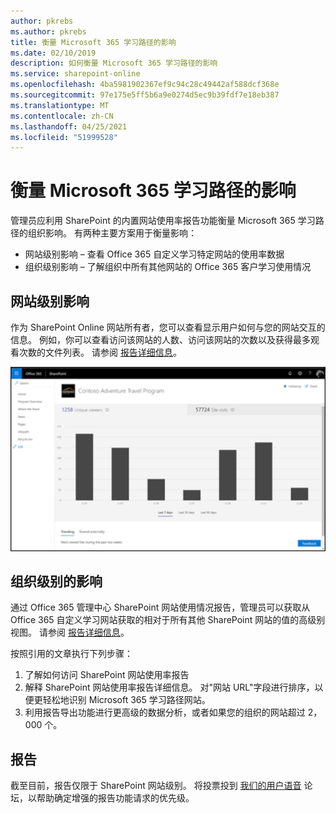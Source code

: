 ```yaml
---
author: pkrebs
ms.author: pkrebs
title: 衡量 Microsoft 365 学习路径的影响
ms.date: 02/10/2019
description: 如何衡量 Microsoft 365 学习路径的影响
ms.service: sharepoint-online
ms.openlocfilehash: 4ba5981902367ef9c94c28c49442af588dcf368e
ms.sourcegitcommit: 97e175e5ff5b6a9e0274d5ec9b39fdf7e18eb387
ms.translationtype: MT
ms.contentlocale: zh-CN
ms.lasthandoff: 04/25/2021
ms.locfileid: "51999528"
---
```

# <a name="measuring-impact-of-microsoft-365-learning-pathways"></a>衡量 Microsoft 365 学习路径的影响

管理员应利用 SharePoint 的内置网站使用率报告功能衡量 Microsoft 365 学习路径的组织影响。 有两种主要方案用于衡量影响： 
- 网站级别影响 – 查看 Office 365 自定义学习特定网站的使用率数据 
- 组织级别影响 – 了解组织中所有其他网站的 Office 365 客户学习使用情况

## <a name="site-level-impact"></a>网站级别影响

作为 SharePoint Online 网站所有者，您可以查看显示用户如何与您的网站交互的信息。 例如，你可以查看访问该网站的人数、访问该网站的次数以及获得最多观看次数的文件列表。 请参阅 [报告详细信息](https://support.office.com/article/view-usage-data-for-your-sharepoint-site-2fa8ddc2-c4b3-4268-8d26-a772dc55779e)。 

![cg-measureimpactreport.png](media/cg-measureimpactreport.png)

## <a name="organization-level-impact"></a>组织级别的影响
通过 Office 365 管理中心 SharePoint 网站使用情况报告，管理员可以获取从 Office 365 自定义学习网站获取的相对于所有其他 SharePoint 网站的值的高级别视图。 请参阅 [报告详细信息](/office365/admin/activity-reports/sharepoint-site-usage?view=o365-worldwide)。
 
按照引用的文章执行下列步骤： 
1. 了解如何访问 SharePoint 网站使用率报告 
2. 解释 SharePoint 网站使用率报告详细信息。 对"网站 URL"字段进行排序，以便更轻松地识别 Microsoft 365 学习路径网站。 
3. 利用报告导出功能进行更高级的数据分析，或者如果您的组织的网站超过 2，000 个。 

## <a name="reporting"></a>报告

截至目前，报告仅限于 SharePoint 网站级别。 将投票投到 [我们的用户语音](https://go.microsoft.com/fwlink/?linkid=2109552) 论坛，以帮助确定增强的报告功能请求的优先级。